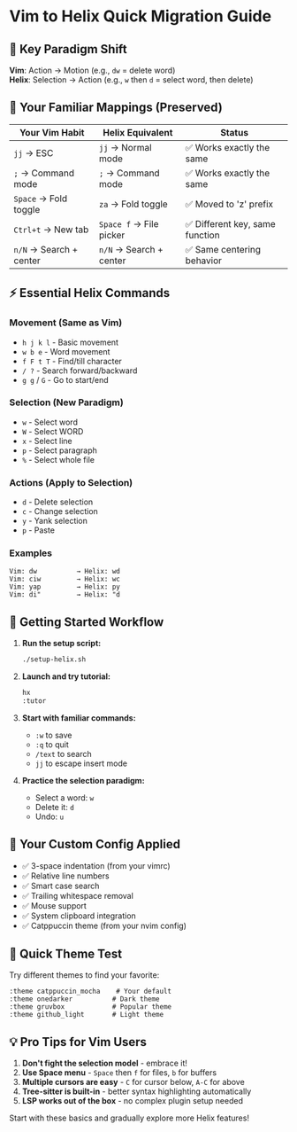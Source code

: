 # Vim to Helix Quick Migration Guide

## 🔄 Key Paradigm Shift

**Vim**: Action → Motion (e.g., `dw` = delete word)  
**Helix**: Selection → Action (e.g., `w` then `d` = select word, then delete)

## 🎯 Your Familiar Mappings (Preserved)

| Your Vim Habit | Helix Equivalent | Status |
|----------------|------------------|--------|
| `jj` → ESC | `jj` → Normal mode | ✅ Works exactly the same |
| `;` → Command mode | `;` → Command mode | ✅ Works exactly the same |
| `Space` → Fold toggle | `za` → Fold toggle | ✅ Moved to 'z' prefix |
| `Ctrl+t` → New tab | `Space f` → File picker | ✅ Different key, same function |
| `n/N` → Search + center | `n/N` → Search + center | ✅ Same centering behavior |

## ⚡ Essential Helix Commands

### Movement (Same as Vim)
- `h j k l` - Basic movement
- `w b e` - Word movement  
- `f F t T` - Find/till character
- `/ ?` - Search forward/backward
- `g g` / `G` - Go to start/end

### Selection (New Paradigm)
- `w` - Select word
- `W` - Select WORD
- `x` - Select line
- `p` - Select paragraph
- `%` - Select whole file

### Actions (Apply to Selection)
- `d` - Delete selection
- `c` - Change selection
- `y` - Yank selection
- `p` - Paste

### Examples
```
Vim: dw          → Helix: wd
Vim: ciw         → Helix: wc  
Vim: yap         → Helix: py
Vim: di"         → Helix: "d
```

## 🚀 Getting Started Workflow

1. **Run the setup script:**
   ```bash
   ./setup-helix.sh
   ```

2. **Launch and try tutorial:**
   ```bash
   hx
   :tutor
   ```

3. **Start with familiar commands:**
   - `:w` to save
   - `:q` to quit
   - `/text` to search
   - `jj` to escape insert mode

4. **Practice the selection paradigm:**
   - Select a word: `w`
   - Delete it: `d`
   - Undo: `u`

## 📁 Your Custom Config Applied

- ✅ 3-space indentation (from your vimrc)
- ✅ Relative line numbers
- ✅ Smart case search
- ✅ Trailing whitespace removal
- ✅ Mouse support
- ✅ System clipboard integration
- ✅ Catppuccin theme (from your nvim config)

## 🎨 Quick Theme Test

Try different themes to find your favorite:
```
:theme catppuccin_mocha    # Your default
:theme onedarker          # Dark theme
:theme gruvbox            # Popular theme  
:theme github_light       # Light theme
```

## 💡 Pro Tips for Vim Users

1. **Don't fight the selection model** - embrace it!
2. **Use Space menu** - `Space` then `f` for files, `b` for buffers
3. **Multiple cursors are easy** - `C` for cursor below, `A-C` for above
4. **Tree-sitter is built-in** - better syntax highlighting automatically
5. **LSP works out of the box** - no complex plugin setup needed

Start with these basics and gradually explore more Helix features!
